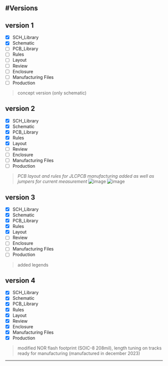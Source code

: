 #Versions
---
## version 1
- [x] SCH_Library
- [x] Schematic
- [ ] PCB_Library
- [ ] Rules
- [ ] Layout
- [ ] Review
- [ ] Enclosure
- [ ] Manufacturing Files
- [ ] Production
> concept version (only schematic)
## version 2
- [x] SCH_Library
- [x] Schematic
- [x] PCB_Library
- [x] Rules
- [x] Layout
- [ ] Review
- [ ] Enclosure
- [ ] Manufacturing Files
- [ ] Production

> *PCB layout and rules for JLCPCB manufacturing added as well as jumpers for current measurement*
![image](https://github.com/Cristian-O/H2/assets/108984738/fa7e5e7c-edc3-45da-8c17-1b9e6e5a2962)
![image](https://github.com/Cristian-O/H2/assets/108984738/97422e66-319d-4e9b-bf37-be5a1221d818)

## version 3
- [x] SCH_Library
- [x] Schematic
- [x] PCB_Library
- [x] Rules
- [x] Layout
- [ ] Review
- [ ] Enclosure
- [ ] Manufacturing Files
- [ ] Production
> added legends


## version 4
- [x] SCH_Library
- [x] Schematic
- [x] PCB_Library
- [x] Rules
- [x] Layout
- [x] Review
- [x] Enclosure
- [x] Manufacturing Files
- [x] Production
> modified NOR flash footprint (SOIC-8 208mil), length tuning on tracks
ready for manufacturing (manufactured in december 2023)
---
